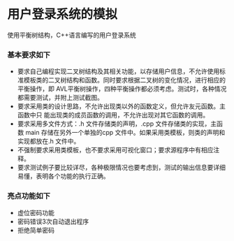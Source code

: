 # 用户登录系统的模拟
使用平衡树结构，C++语言编写的用户登录系统
### 基本要求如下
- 要求自己编程实现二叉树结构及其相关功能，以存储用户信息，不允许使用标准模板类的二叉树结构和函数。同时要求根据二叉树的变化情况，进行相应的平衡操作，即 AVL平衡树操作，四种平衡操作都必须考虑。测试时，各种情况都需要测试，并附上测试截图。
- 要求采用类的设计思路，不允许出现类以外的函数定义，但允许友元函数。主函数中只 能出现类的成员函数的调用，不允许出现对其它函数的调用。 
- 要求采用多文件方式：.h 文件存储类的声明，.cpp 文件存储类的实现，主函数 main 存储在另外一个单独的cpp 文件中。如果采用类模板，则类的声明和实现都放在.h 文件中。
- 不强制要求采用类模板，也不要求采用可视化窗口；要求源程序中有相应注释。
- 要求测试例子要比较详尽，各种极限情况也要考虑到，测试的输出信息要详细易懂，表明各个功能的执行正确。
### 亮点功能如下
- 虚位密码功能
- 密码错误3次自动退出程序
- 拒绝简单密码
